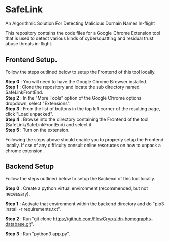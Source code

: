 # SafeLink
An Algorithmic Solution For Detecting Malicious Domain Names In-flight

This repository contains the code files for a Google Chrome Extension tool that is used to detect various kinds of cybersquatting and residual trust abuse threats in-flight.

## Frontend Setup.  

Follow the steps outlined below to setup the Frontend of this tool locally.   

**Step 0** : You will need to have the Google Chrome Browser installed.  
**Step 1** : Clone the repository and locate the sub directory named SafeLinkFrontEnd.  
**Step 2** : In the "More Tools" option of the Google Chrome options dropdown, select "Extensions".  
**Step 3** : From the list of buttons in the top left corner of the resulting page, click "Load unpacked".  
**Step 4** : Browse into the directory containing the Frontend of the tool (SafeLink/SafeLinkFrontEnd) and select it.  
**Step 5** : Turn on the extension.  

Following the steps above should enable you to properly setup the Frontend locally. If cse of any difficulty consult online resoruces on how to unpack a chrome extension.

## Backend Setup

Follow the steps outlined below to setup the Backend of this tool locally.

**Step 0** : Create a python virtual environment (recommended, but not necessary).

**Step 1** : Activate that environment within the backend directory and do "pip3 install -r requirements.txt".

**Step 2** : Run "git clone https://github.com/FlowCrypt/idn-homographs-database.git".

**Step 3** : Run "python3 app.py".
